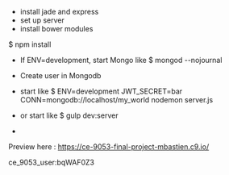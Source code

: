 - install jade and express
- set up server
- install bower modules

$ npm install

- If ENV=development, start Mongo like $ mongod --nojournal
- Create user in Mongodb 

- start like $ ENV=development JWT_SECRET=bar CONN=mongodb://localhost/my_world nodemon server.js
- or start like $ gulp dev:server
- 
Preview here : https://ce-9053-final-project-mbastien.c9.io/

ce_9053_user:bqWAF0Z3